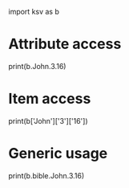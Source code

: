 import ksv as b

# Attribute access
print(b.John.3.16)

# Item access
print(b['John']['3']['16'])

# Generic usage
print(b.bible.John.3.16)
